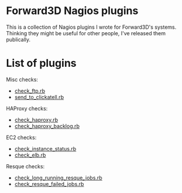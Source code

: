 # Forward3D Nagios plugins

This is a collection of Nagios plugins I wrote for Forward3D's systems.
Thinking they might be useful for other people, I've released them publically.

# List of plugins

Misc checks:
* [check_ftp.rb](misc/README.md#check_ftprb)
* [send_to_clickatell.rb](misc/README.md#send_to_clickatellrb)

HAProxy checks:
* [check_haproxy.rb](haproxy/README.md#check_haproxyrb)
* [check_haproxy_backlog.rb](haproxy/README.md#check_haproxy_backlogrb)

EC2 checks:
* [check_instance_status.rb](ec2/README.md#check_instance_statusrb)
* [check_elb.rb](ec2/README.md#check_elbrb)

Resque checks:
* [check_long_running_resque_jobs.rb](resque/README.md#check_long_running_resque_jobsrb)
* [check_resque_failed_jobs.rb](resque/README.md#check_resque_failed_jobsrb)
